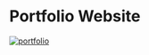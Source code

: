 # Portfolio Website

[![portfolio](https://user-images.githubusercontent.com/29410712/193635673-5ae3a83e-5968-4094-bf1d-bcde089bdd9d.png)](https://dosanity.github.io/)

